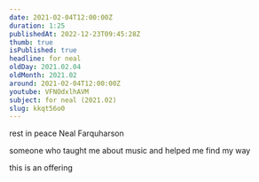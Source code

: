 ```yaml
---
date: 2021-02-04T12:00:00Z
duration: 1:25
publishedAt: 2022-12-23T09:45:28Z
thumb: true
isPublished: true
headline: for neal
oldDay: 2021.02.04
oldMonth: 2021.02
around: 2021-02-04T12:00:00Z
youtube: VFNOdxlhAVM
subject: for neal (2021.02)
slug: kkqt56o0
---
```

rest in peace Neal Farquharson

someone who taught me about music and helped me find my way

this is an offering
